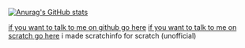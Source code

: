 [![Anurag's GitHub stats](https://github-readme-stats.vercel.app/api?username=webdev03)](https://github.com/anuraghazra/github-readme-stats)

[if you want to talk to me on github go here](https://github.com/webdev03/webdev03/discussions)
[if you want to talk to me on scratch go here](https://scratch.mit.edu/users/god286)
i made scratchinfo for scratch (unofficial)
